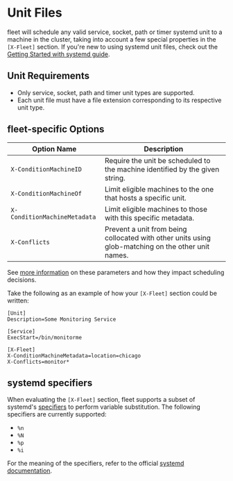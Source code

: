 # Unit Files

fleet will schedule any valid service, socket, path or timer systemd unit to a machine in the cluster, taking into account a few special properties in the `[X-Fleet]` section. If you're new to using systemd unit files, check out the [Getting Started with systemd guide](https://coreos.com/docs/launching-containers/launching/getting-started-with-systemd).

## Unit Requirements

* Only service, socket, path and timer unit types are supported.
* Each unit file must have a file extension corresponding to its respective unit type.

## fleet-specific Options

| Option Name | Description |
|---------------|-------------|
| `X-ConditionMachineID` | Require the unit be scheduled to the machine identified by the given string. |
| `X-ConditionMachineOf` | Limit eligible machines to the one that hosts a specific unit. |
| `X-ConditionMachineMetadata` | Limit eligible machines to those with this specific metadata. |
| `X-Conflicts` | Prevent a unit from being collocated with other units using glob-matching on the other unit names. |

See [more information](https://github.com/coreos/fleet/blob/master/Documentation/scheduling.md) on these parameters and how they impact scheduling decisions.

Take the following as an example of how your `[X-Fleet]` section could be written:

```
[Unit]
Description=Some Monitoring Service

[Service]
ExecStart=/bin/monitorme

[X-Fleet]
X-ConditionMachineMetadata=location=chicago
X-Conflicts=monitor*
```

## systemd specifiers

When evaluating the `[X-Fleet]` section, fleet supports a subset of systemd's [specifiers][systemd specifiers] to perform variable substitution. The following specifiers are currently supported:

* `%n`
* `%N`
* `%p`
* `%i`

For the meaning of the specifiers, refer to the official [systemd documentation][systemd specifiers].

[systemd specifiers]: http://www.freedesktop.org/software/systemd/man/systemd.unit.html#Specifiers
